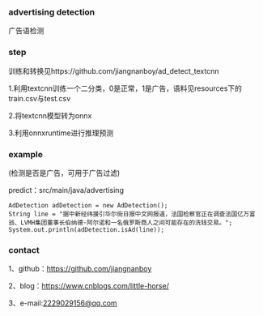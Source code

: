 ### advertising detection
广告语检测

### step
训练和转换见https://github.com/jiangnanboy/ad_detect_textcnn

1.利用textcnn训练一个二分类，0是正常，1是广告，语料见resources下的train.csv与test.csv

2.将textcnn模型转为onnx

3.利用onnxruntime进行推理预测

### example
(检测是否是广告，可用于广告过滤)

predict：src/main/java/advertising
```
AdDetection adDetection = new AdDetection();
String line = "据中新经纬援引华尔街日报中文网报道，法国检察官正在调查法国亿万富翁、LVMH集团董事长伯纳德·阿尔诺和一名俄罗斯商人之间可能存在的洗钱交易。";
System.out.println(adDetection.isAd(line));
```

### contact

1、github：https://github.com/jiangnanboy

2、blog：https://www.cnblogs.com/little-horse/

3、e-mail:2229029156@qq.com



